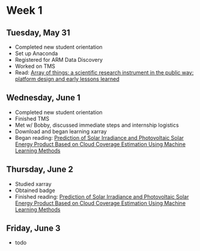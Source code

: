 # Week 1

## Tuesday, May 31
- Completed new student orientation
- Set up Anaconda
- Registered for ARM Data Discovery
- Worked on TMS
- Read: [Array of things: a scientific research instrument in the public way: platform design and early lessons learned](https://doi.org/10.1145/3063386.3063771)

## Wednesday, June 1
- Completed new student orientation
- Finished TMS
- Met w/ Bobby, discussed immediate steps and internship logistics
- Download and began learning xarray
- Began reading: [Prediction of Solar Irradiance and Photovoltaic Solar Energy Product Based on Cloud Coverage Estimation Using Machine Learning Methods](https://doi.org/10.3390/atmos12030395)

## Thursday, June 2
- Studied xarray
- Obtained badge
- Finished reading: [Prediction of Solar Irradiance and Photovoltaic Solar Energy Product Based on Cloud Coverage Estimation Using Machine Learning Methods](https://doi.org/10.3390/atmos12030395)

## Friday, June 3
- todo